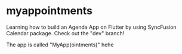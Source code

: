 # myappointments
Learning how to build an Agenda App on Flutter by using SyncFusion Calendar package. Check out the "dev" branch!

The app is called "MyApp(ointments)" hehe
